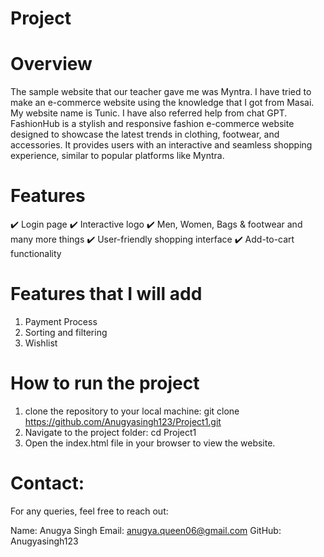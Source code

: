 # **Project**
# **Overview**
The sample website that our teacher gave me was Myntra.
I have tried to make an e-commerce website using the knowledge that I got from Masai.
My website name is Tunic.
I have also referred help from chat GPT.
FashionHub is a stylish and responsive fashion e-commerce website designed to showcase the latest trends in clothing, footwear, and accessories. It provides users with an interactive and seamless shopping experience, similar to popular platforms like Myntra.

 # **Features**
✔️ Login page 
✔️ Interactive logo
✔️ Men, Women, Bags & footwear and many more things
✔️ User-friendly shopping interface
✔️ Add-to-cart functionality


# **Features that I will add**
1) Payment Process
2) Sorting and filtering
3) Wishlist


# **How to run the project**
1) clone the  repository to your local machine:
   git clone https://github.com/Anugyasingh123/Project1.git
2) Navigate to the project folder:
   cd Project1
3) Open the index.html file in your browser to view the website.


# **Contact**:
For any queries, feel free to reach out:

Name: Anugya Singh
Email: anugya.queen06@gmail.com
GitHub: Anugyasingh123



